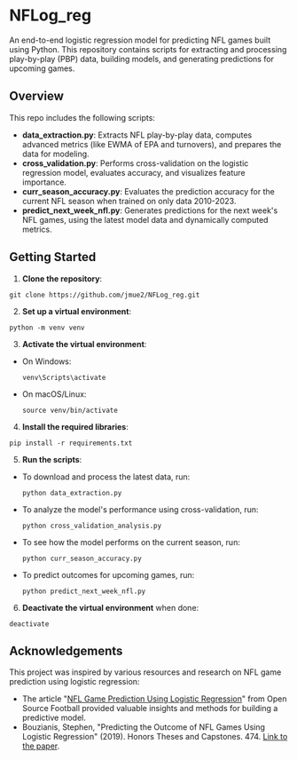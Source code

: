 # NFLog_reg

An end-to-end logistic regression model for predicting NFL games built using Python. This repository contains scripts for extracting and processing play-by-play (PBP) data, building models, and generating predictions for upcoming games.

## Overview

This repo includes the following scripts:

- **data_extraction.py**: Extracts NFL play-by-play data, computes advanced metrics (like EWMA of EPA and turnovers), and prepares the data for modeling.
- **cross_validation.py**: Performs cross-validation on the logistic regression model, evaluates accuracy, and visualizes feature importance.
- **curr_season_accuracy.py**: Evaluates the prediction accuracy for the current NFL season when trained on only data 2010-2023.
- **predict_next_week_nfl.py**: Generates predictions for the next week's NFL games, using the latest model data and dynamically computed metrics.

## Getting Started

1. **Clone the repository**:
```
git clone https://github.com/jmue2/NFLog_reg.git
```

2.  **Set up a virtual environment**:
```
python -m venv venv
```

3. **Activate the virtual environment**:
- On Windows:
  ```
  venv\Scripts\activate
  ```
- On macOS/Linux:
  ```
  source venv/bin/activate
  ```

4. **Install the required libraries**:
```
pip install -r requirements.txt
```

5. **Run the scripts**:
- To download and process the latest data, run:
  ```
  python data_extraction.py
  ```
- To analyze the model's performance using cross-validation, run:
  ```
  python cross_validation_analysis.py
  ```
- To see how the model performs on the current season, run:
  ```
  python curr_season_accuracy.py
  ```
- To predict outcomes for upcoming games, run:
  ```
  python predict_next_week_nfl.py
  ```

6. **Deactivate the virtual environment** when done:
```
deactivate
```

## Acknowledgements

This project was inspired by various resources and research on NFL game prediction using logistic regression:

- The article "[NFL Game Prediction Using Logistic Regression](https://opensourcefootball.com/posts/2021-01-21-nfl-game-prediction-using-logistic-regression/)" from Open Source Football provided valuable insights and methods for building a predictive model.
- Bouzianis, Stephen, "Predicting the Outcome of NFL Games Using Logistic Regression" (2019). Honors Theses and Capstones. 474. [Link to the paper](https://scholars.unh.edu/honors/474).
